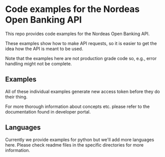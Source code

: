 # Code examples for the Nordeas Open Banking API

This repo provides code examples for the Nordeas Open Banking API.

These examples show how to make API requests, so it is easier to get the idea how the API is meant to be used.

Note that the examples here are not production grade code so, e.g., error handling might not be complete.

## Examples

All of these individual examples generate new access token before they do their thing.

For more thorough information about concepts etc. please refer to the documentation found in developer portal.

## Languages

Currently we provide examples for python but we'll add more languages here. Please check readme files in the specific directories for more information.
